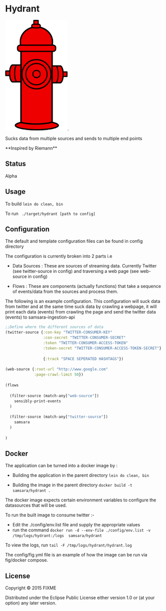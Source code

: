 # Hydrant

![Hydrant](doc/hydrant.png).

Sucks data from multiple sources and sends to multiple end points

\*\*Inspired by Riemann\*\*

## Status
Alpha 

## Usage

To build ``lein do clean, bin``

To run `` ./target/hydrant [path to config]``

## Configuration

The default and template configuration files can be found in config directory

The configuration is currently broken into 2 parts i.e

- Data Sources : These are sources of streaming data. Currently Twitter (see twitter-source in config) and traversing a web page (see web-source in config)

- Flows : These are components (actually functions) that take a sequence of events/data from the sources and process them.

The following is an example configuration. This configuration will suck data from twitter and at the same time suck data by crawling a webpage, it will print each data (events) from crawling the page and send the twitter data (events) to samsara-ingestion-api

```clojure
;;Define where the different sources of data
(twitter-source {:con-key "TWITTER-CONSUMER-KEY"
                 :con-secret "TWITTER-CONSUMER-SECRET"
                 :token "TWITTER-CONSUMER-ACCESS-TOKEN"
                 :token-secret "TWITTER-CONSUMER-ACCESS-TOKEN-SECRET"}

                 {:track "SPACE SEPERATED HASHTAGS"}) 

(web-source {:root-url "http://www.google.com"
             :page-crawl-limit 50})
                 
(flows

  (filter-source (match-any["web-source"])
    sensibly-print-events
  )

  (filter-source (match-any["twitter-source"])
    samsara
  )

)
```

## Docker

The application can be turned into a docker image by :

- Building the application in the parent directory ``lein do clean, bin``

- Building the image in the parent directory ``docker build -t samsara/hydrant .`` 

The docker image expects certain environment variables to configure the datasources that will be used.

To run the built image to consume twitter :-
- Edit the ./config/env.list file and supply the appropriate values
- run the command ``docker run -d --env-file ./config/env.list -v /tmp/logs/hydrant:/logs  samsara/hydrant``

To view the logs, run ``tail -F /tmp/logs/hydrant/hydrant.log``

The config/fig.yml file is an example of how the image can be run via fig/docker compose.

## License

Copyright © 2015 FIXME

Distributed under the Eclipse Public License either version 1.0 or (at
your option) any later version.
